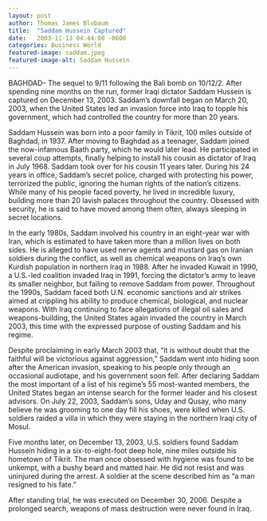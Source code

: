 ```yaml
---
layout: post
author: Thomas James Blobaum 
title:  "Saddam Hussein Captured"
date:   2003-11-13 04:44:00 -0600
categories: Business World 
featured-image: saddam.jpeg
featured-image-alt: Saddam Hussein
---
```

BAGHDAD– The sequel to 9/11 following the Bali bomb on 10/12/2. After spending nine months on the run, former Iraqi dictator Saddam Hussein is captured on December 13, 2003. Saddam’s downfall began on March 20, 2003, when the United States led an invasion force into Iraq to topple his government, which had controlled the country for more than 20 years.

Saddam Hussein was born into a poor family in Tikrit, 100 miles outside of Baghdad, in 1937. After moving to Baghdad as a teenager, Saddam joined the now-infamous Baath party, which he would later lead. He participated in several coup attempts, finally helping to install his cousin as dictator of Iraq in July 1968. Saddam took over for his cousin 11 years later. During his 24 years in office, Saddam’s secret police, charged with protecting his power, terrorized the public, ignoring the human rights of the nation’s citizens. While many of his people faced poverty, he lived in incredible luxury, building more than 20 lavish palaces throughout the country. Obsessed with security, he is said to have moved among them often, always sleeping in secret locations.

In the early 1980s, Saddam involved his country in an eight-year war with Iran, which is estimated to have taken more than a million lives on both sides. He is alleged to have used nerve agents and mustard gas on Iranian soldiers during the conflict, as well as chemical weapons on Iraq’s own Kurdish population in northern Iraq in 1988. After he invaded Kuwait in 1990, a U.S.-led coalition invaded Iraq in 1991, forcing the dictator’s army to leave its smaller neighbor, but failing to remove Saddam from power. Throughout the 1990s, Saddam faced both U.N. economic sanctions and air strikes aimed at crippling his ability to produce chemical, biological, and nuclear weapons. With Iraq continuing to face allegations of illegal oil sales and weapons-building, the United States again invaded the country in March 2003, this time with the expressed purpose of ousting Saddam and his regime.

Despite proclaiming in early March 2003 that, “it is without doubt that the faithful will be victorious against aggression,” Saddam went into hiding soon after the American invasion, speaking to his people only through an occasional audiotape, and his government soon fell. After declaring Saddam the most important of a list of his regime’s 55 most-wanted members, the United States began an intense search for the former leader and his closest advisors. On July 22, 2003, Saddam’s sons, Uday and Qusay, who many believe he was grooming to one day fill his shoes, were killed when U.S. soldiers raided a villa in which they were staying in the northern Iraqi city of Mosul.

Five months later, on December 13, 2003, U.S. soldiers found Saddam Hussein hiding in a six-to-eight-foot deep hole, nine miles outside his hometown of Tikrit. The man once obsessed with hygiene was found to be unkempt, with a bushy beard and matted hair. He did not resist and was uninjured during the arrest. A soldier at the scene described him as “a man resigned to his fate.”

After standing trial, he was executed on December 30, 2006. Despite a prolonged search, weapons of mass destruction were never found in Iraq.

